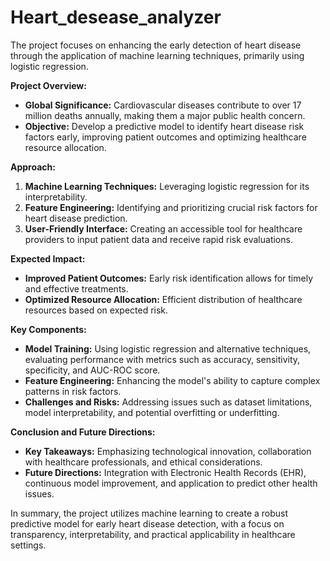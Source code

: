 # Heart_desease_analyzer

The project focuses on enhancing the early detection of heart disease through the application of machine learning techniques, primarily using logistic regression.

**Project Overview:**
- **Global Significance:** Cardiovascular diseases contribute to over 17 million deaths annually, making them a major public health concern.
- **Objective:** Develop a predictive model to identify heart disease risk factors early, improving patient outcomes and optimizing healthcare resource allocation.

**Approach:**
1. **Machine Learning Techniques:** Leveraging logistic regression for its interpretability.
2. **Feature Engineering:** Identifying and prioritizing crucial risk factors for heart disease prediction.
3. **User-Friendly Interface:** Creating an accessible tool for healthcare providers to input patient data and receive rapid risk evaluations.

**Expected Impact:**
- **Improved Patient Outcomes:** Early risk identification allows for timely and effective treatments.
- **Optimized Resource Allocation:** Efficient distribution of healthcare resources based on expected risk.

**Key Components:**
- **Model Training:** Using logistic regression and alternative techniques, evaluating performance with metrics such as accuracy, sensitivity, specificity, and AUC-ROC score.
- **Feature Engineering:** Enhancing the model's ability to capture complex patterns in risk factors.
- **Challenges and Risks:** Addressing issues such as dataset limitations, model interpretability, and potential overfitting or underfitting.

**Conclusion and Future Directions:**
- **Key Takeaways:** Emphasizing technological innovation, collaboration with healthcare professionals, and ethical considerations.
- **Future Directions:** Integration with Electronic Health Records (EHR), continuous model improvement, and application to predict other health issues.

In summary, the project utilizes machine learning to create a robust predictive model for early heart disease detection, with a focus on transparency, interpretability, and practical applicability in healthcare settings.
